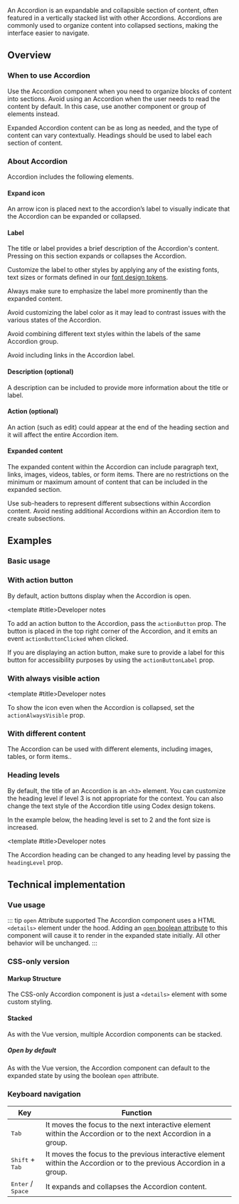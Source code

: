 <script setup>
import { CdxAccordion } from '@wikimedia/codex';
import AccordionDefault from '@/../component-demos/accordion/examples/AccordionDefault.vue';
import AccordionActionButton from '@/../component-demos/accordion/examples/AccordionActionButton.vue';
import AccordionDifferentContent from '@/../component-demos/accordion/examples/AccordionDifferentContent.vue';
import AccordionActionVisible from '@/../component-demos/accordion/examples/AccordionActionVisible.vue';
import AccordionHeadings from '@/../component-demos/accordion/examples/AccordionHeadings.vue';

const controlsConfig = [
	{
		name: 'default',
		type: 'slot',
		default: 'The default slot is the content of the accordion'
	},
	{
		name: 'description',
		type: 'slot',
		default: ''
	},
	{
		name: 'title',
		type: 'slot',
		default: 'Customizable accordion component title'
	},
	{
		name: 'actionIcon',
		type: 'icon'
	},
	{
		name: 'actionAlwaysVisible',
		type: 'boolean',
	}
];
</script>

An Accordion is an expandable and collapsible section of content, often featured
in a vertically stacked list with other Accordions. Accordions are commonly used
to organize content into collapsed sections, making the interface easier to
navigate.

<cdx-demo-wrapper :controls-config="controlsConfig" :show-generated-code="true">
<template v-slot:demo="{ propValues, slotValues }">
	<cdx-accordion v-bind="propValues">
		{{ slotValues.default }}
		<template v-if="slotValues.title" #title>
			{{ slotValues.title }}
		</template>
		<template v-if="slotValues.description" #description>
			{{ slotValues.description }}
		</template>
	</cdx-accordion>
</template>
</cdx-demo-wrapper>

## Overview

### When to use Accordion

Use the Accordion component when you need to organize blocks of content into sections. Avoid using an Accordion when the user needs to read the content by default. In this case, use another component or group of elements instead.

Expanded Accordion content can be as long as needed, and the type of content can vary contextually. Headings should be used to label each section of content.

### About Accordion

Accordion includes the following elements.

#### Expand icon

An arrow icon is placed next to the accordion’s label to visually indicate that the Accordion can be expanded or collapsed.

#### Label

The title or label provides a brief description of the Accordion's content. Pressing on this section expands or collapses the Accordion.

<cdx-demo-best-practices>
<cdx-demo-best-practice>

Customize the label to other styles by applying any of the existing fonts, text sizes or formats defined in our [font design tokens](../../design-tokens/font.html).

</cdx-demo-best-practice>
<cdx-demo-best-practice>

Always make sure to emphasize the label more prominently than the expanded content.

</cdx-demo-best-practice>
<cdx-demo-best-practice type="dont">

Avoid customizing the label color as it may lead to contrast issues with the various states of the Accordion.

</cdx-demo-best-practice>
<cdx-demo-best-practice type="dont">

Avoid combining different text styles within the labels of the same Accordion group.

</cdx-demo-best-practice>
<cdx-demo-best-practice type="dont">

Avoid including links in the Accordion label.

</cdx-demo-best-practice>
</cdx-demo-best-practices>

#### Description (optional)

A description can be included to provide more information about the title or label.

#### Action (optional)

An action (such as edit) could appear at the end of the heading section and it will affect the entire Accordion item.

#### Expanded content

The expanded content within the Accordion can include paragraph text, links, images, videos, tables, or form items. There are no restrictions on the minimum or maximum amount of content that can be included in the expanded section.

<cdx-demo-best-practices>

<cdx-demo-best-practice>Use sub-headers to represent different subsections within Accordion content.</cdx-demo-best-practice>
<cdx-demo-best-practice type="dont">Avoid nesting additional Accordions within an Accordion item to create subsections.</cdx-demo-best-practice>

</cdx-demo-best-practices>

## Examples

### Basic usage

<cdx-demo-wrapper>
<template v-slot:demo>
	<accordion-default />
</template>
<template v-slot:code>

:::code-group

<<< @/../component-demos/accordion/examples/AccordionDefault.vue [NPM]

<<< @/../component-demos/accordion/examples-mw/AccordionDefault.vue [MediaWiki]

:::

</template>
</cdx-demo-wrapper>

### With action button

By default, action buttons display when the Accordion is open.

<cdx-demo-wrapper>
<template v-slot:demo>
	<accordion-action-button />
</template>
<template v-slot:code>

:::code-group

<<< @/../component-demos/accordion/examples/AccordionActionButton.vue [NPM]

<<< @/../component-demos/accordion/examples-mw/AccordionActionButton.vue [MediaWiki]

:::

</template>
</cdx-demo-wrapper>

<cdx-accordion>

<template #title>Developer notes</template>

To add an action button to the Accordion, pass the `actionButton` prop. The button is placed in the
top right corner of the Accordion, and it emits an event `actionButtonClicked` when clicked.

If you are displaying an action button, make sure to provide a label for this
button for accessibility purposes by using the `actionButtonLabel` prop.

</cdx-accordion>

### With always visible action

<cdx-demo-wrapper>
<template v-slot:demo>
	<accordion-action-visible />
</template>
<template v-slot:code>

:::code-group

<<< @/../component-demos/accordion/examples/AccordionActionVisible.vue [NPM]

<<< @/../component-demos/accordion/examples-mw/AccordionActionVisible.vue [MediaWiki]

:::

</template>
</cdx-demo-wrapper>

<cdx-accordion>

<template #title>Developer notes</template>

To show the icon even when the Accordion is collapsed, set the `actionAlwaysVisible` prop.

</cdx-accordion>

### With different content

The Accordion can be used with different elements, including images, tables, or form items..

<cdx-demo-wrapper>
<template v-slot:demo>
	<accordion-different-content />
</template>
<template v-slot:code>

:::code-group

<<< @/../component-demos/accordion/examples/AccordionDifferentContent.vue [NPM]

<<< @/../component-demos/accordion/examples-mw/AccordionDifferentContent.vue [MediaWiki]

:::

</template>
</cdx-demo-wrapper>

### Heading levels

By default, the title of an Accordion is an `<h3>` element. You can customize the heading level if
level 3 is not appropriate for the context. You can also change the text style of the Accordion
title using Codex design tokens.

In the example below, the heading level is set to 2 and the font size is increased.

<cdx-demo-wrapper>
<template v-slot:demo>
	<accordion-headings />
</template>
<template v-slot:code>

:::code-group

<<< @/../component-demos/accordion/examples/AccordionHeadings.vue [NPM]

<<< @/../component-demos/accordion/examples-mw/AccordionHeadings.vue [MediaWiki]

:::

</template>
</cdx-demo-wrapper>

<cdx-accordion>

<template #title>Developer notes</template>

The Accordion heading can be changed to any heading level by passing the `headingLevel` prop.

</cdx-accordion>

## Technical implementation

### Vue usage

::: tip `open` Attribute supported
The Accordion component uses a HTML `<details>` element under the hood.
Adding an [`open` boolean attribute](https://developer.mozilla.org/en-US/docs/Web/HTML/Element/details#open)
to this component will cause it to render in the expanded state initially. All
other behavior will be unchanged.
:::

### CSS-only version

#### Markup Structure

The CSS-only Accordion component is just a `<details>` element with some custom styling.

<cdx-demo-wrapper>
<template v-slot:demo>
	<details class="cdx-accordion">
		<summary>
			<h3 class="cdx-accordion__header">
				<span class="cdx-accordion__header__title">
					CSS-only Accordion Title
				</span>
				<span class="cdx-accordion__header__description">
					CSS-only Accordion Description
				</span>
			</h3>
		</summary>
		<div class="cdx-accordion__content">
			<p>Lorem ipsum dolor sic amet...</p>
		</div>
	</details>
</template>

<template v-slot:code>

```html
<details class="cdx-accordion">
	<!-- The <summary> element must be the first child, and is required -->
	<summary>
		<!-- <summary> should contain a header; can be any heading level -->
		<h3 class="cdx-accordion__header">
		<!-- If using only a title, no <span> tags are required here;
		however, if you want a title and a description to appear on
		separate lines, you should wrap them in spans as below and
		use the appropriate class names -->
			<span class="cdx-accordion__header__title">
				CSS-only Accordion Title
			</span>
			<span class="cdx-accordion__header__description">
				CSS-only Accordion Description
			</span>
		</h3>
	</summary>
	<!-- The <details> element will treat all other children besides
	<summary> as collapsible content; it is recommended to wrap
	this content in a div with the .cdx-accordion__content class
	to get content which is aligned with the heading above. -->
	<div class="cdx-accordion__content">
		<p>Lorem ipsum dolor sic amet...</p>
	</div>
</details>
```

</template>

</cdx-demo-wrapper>

#### Stacked

As with the Vue version, multiple Accordion components can be stacked.

<cdx-demo-wrapper>
<template v-slot:demo>
	<details class="cdx-accordion">
		<summary>
			<h3 class="cdx-accordion__header">
				<span class="cdx-accordion__header__title">
					Accordion 1
				</span>
			</h3>
		</summary>
		<div class="cdx-accordion__content">
			<p>Lorem ipsum dolor sic amet...</p>
		</div>
	</details>
	<details class="cdx-accordion">
		<summary>
			<h3 class="cdx-accordion__header">
				<span class="cdx-accordion__header__title">
					Accordion 2
				</span>
			</h3>
		</summary>
		<div class="cdx-accordion__content">
			<p>Lorem ipsum dolor sic amet...</p>
		</div>
	</details>
	<details class="cdx-accordion">
		<summary>
			<h3 class="cdx-accordion__header">
				<span class="cdx-accordion__header__title">
					Accordion 3
				</span>
			</h3>
		</summary>
		<div class="cdx-accordion__content">
			<p>Lorem ipsum dolor sic amet...</p>
		</div>
	</details>
</template>

<template v-slot:code>

```html
<details class="cdx-accordion">
	<summary>
		<h3 class="cdx-accordion__header">
			<span class="cdx-accordion__header__title">
				Accordion 1
			</span>
		</h3>
	</summary>
	<div class="cdx-accordion__content">
		<p>Lorem ipsum dolor sic amet...</p>
	</div>
</details>
<details class="cdx-accordion">
	<summary>
		<h3 class="cdx-accordion__header">
			<span class="cdx-accordion__header__title">
				Accordion 2
			</span>
		</h3>
	</summary>
	<div class="cdx-accordion__content">
		<p>Lorem ipsum dolor sic amet...</p>
	</div>
</details>
<details class="cdx-accordion">
	<summary>
		<h3 class="cdx-accordion__header">
			<span class="cdx-accordion__header__title">
				Accordion 2
			</span>
		</h3>
	</summary>
	<div class="cdx-accordion__content">
		<p>Lorem ipsum dolor sic amet...</p>
	</div>
</details>
```

</template>

</cdx-demo-wrapper>

##### Open by default

As with the Vue version, the Accordion component can default to the expanded
state by using the boolean `open` attribute.

<cdx-demo-wrapper>
<template v-slot:demo>
	<details class="cdx-accordion" open>
		<summary>
			<h3 class="cdx-accordion__header">
				<span class="cdx-accordion__header__title">
					Open by default
				</span>
				<span class="cdx-accordion__header__description">
					This Accordion component is open by default
				</span>
			</h3>
		</summary>
		<div class="cdx-accordion__content">
			<p>Lorem ipsum dolor sic amet...</p>
		</div>
	</details>
</template>

<template v-slot:code>

```html
<details class="cdx-accordion" open>
	<summary>
		<h3 class="cdx-accordion__header">
			<span class="cdx-accordion__header__title">
				CSS-only Accordion Title
			</span>
			<span class="cdx-accordion__header__description">
				CSS-only Accordion Description
			</span>
		</h3>
	</summary>
	<div class="cdx-accordion__content">
		<p>Lorem ipsum dolor sic amet...</p>
	</div>
</details>
```

</template>

</cdx-demo-wrapper>

<style lang="less" scoped>
@import ( reference ) '@wikimedia/codex-design-tokens/theme-wikimedia-ui.less';

.cdx-demo-wrapper {
	// Ensure the demo with an image as Accordion content doesn't overflow the container.
	:deep( img ) {
		max-width: @size-full;
	}
}
</style>

### Keyboard navigation

| Key | Function |
| -- | -- |
| <kbd>Tab</kbd> | It moves the focus to the next interactive element within the Accordion or to the next Accordion in a group. |
| <kbd>Shift</kbd> + <kbd>Tab</kbd> | It moves the focus to the previous interactive element within the Accordion or to the previous Accordion in a group. |
| <kbd>Enter</kbd> / <kbd>Space</kbd> | It expands and collapses the Accordion content. |
